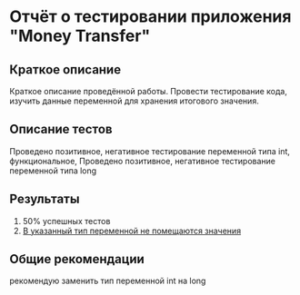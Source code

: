 # Отчёт о тестировании приложения "Money Transfer"

## Краткое описание

Краткое описание проведённой работы.
Провести тестирование кода, изучить данные переменной для хранения итогового значения.


## Описание тестов
Проведено позитивное, негативное тестирование переменной типа int, функциональное,
Проведено позитивное, негативное тестирование переменной типа long

## Результаты

1. 50% успешных тестов
2. [В указанный тип переменной не помещаются значения](https://github.com/EkaterinaPeregudova/java1.2.1/issues/1)

## Общие рекомендации
рекомендую заменить тип переменной int на long
